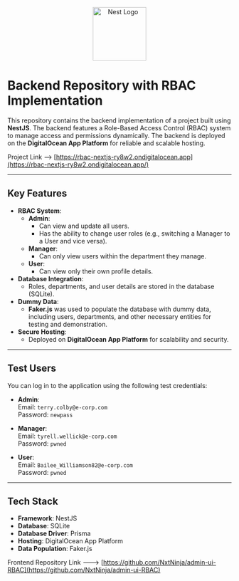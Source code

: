 <p align="center">
  <a href="http://nestjs.com/" target="blank"><img src="https://nestjs.com/img/logo-small.svg" width="120" alt="Nest Logo" /></a>
</p>

# Backend Repository with RBAC Implementation

This repository contains the backend implementation of a project built using **NestJS**. The backend features a Role-Based Access Control (RBAC) system to manage access and permissions dynamically. The backend is deployed on the **DigitalOcean App Platform** for reliable and scalable hosting.

Project Link --> [https://rbac-nextjs-ry8w2.ondigitalocean.app](https://rbac-nextjs-ry8w2.ondigitalocean.app/)

---

## Key Features

- **RBAC System**:
  - **Admin**: 
    - Can view and update all users.
    - Has the ability to change user roles (e.g., switching a Manager to a User and vice versa).
  - **Manager**:
    - Can only view users within the department they manage.
  - **User**:
    - Can view only their own profile details.
- **Database Integration**:
  - Roles, departments, and user details are stored in the database (SQLite).
- **Dummy Data**:
  - **Faker.js** was used to populate the database with dummy data, including users, departments, and other necessary entities for testing and demonstration.
- **Secure Hosting**:
  - Deployed on **DigitalOcean App Platform** for scalability and security.

---

## Test Users

You can log in to the application using the following test credentials:

- **Admin**:  
  Email: `terry.colby@e-corp.com`  
  Password: `newpass`

- **Manager**:  
  Email: `tyrell.wellick@e-corp.com`  
  Password: `pwned`

- **User**:  
  Email: `Bailee_Williamson82@e-corp.com`  
  Password: `pwned`

---

## Tech Stack

- **Framework**: NestJS
- **Database**: SQLite
- **Database Driver**: Prisma
- **Hosting**: DigitalOcean App Platform
- **Data Population**: Faker.js

Frontend Repository Link ---> [https://github.com/NxtNinja/admin-ui-RBAC](https://github.com/NxtNinja/admin-ui-RBAC)

